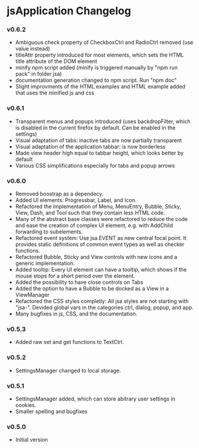 # jsApplication Changelog

### v0.6.2
* Ambiguous check property of CheckboxCtrl and RadioCtrl removed (use value instead)
* titleAttr property introduced for most elements, which sets the HTML title attribute of the DOM element
* minify npm script added (minify is triggered manually by "npm run pack" in folder jsa)
* documentation generation changed to npm script. Run "npm doc"
* Slight improvments of the HTML examples and HTML example added that uses the minified js and css

### v0.6.1
* Transparent menus and popups introduced (uses backdropFilter, which is disabled in the current firefox by default. Can be enabled in the settings)
* Visual adaptation of tabs: inactive tabs are now partially transparent
* Visual adaptation of the application tabbar: is now borderless
* Made view header high equal to tabbar height, which looks better by default
* Various CSS simplifications especially for tabs and popup arrows

### v0.6.0

* Removed boostrap as a dependecy.
* Added UI elements: Progressbar, Label, and Icon.
* Refactored the implementation of Menu, MenuEntry, Bubble, Sticky, View, Dash, and Tool such that they contain less HTML code. 
* Many of the abstract base classes were refactored to reduce the code and ease the creation of complex UI element, e.g. with AddChild forwarding to subelements.
* Refactored event system: Use jsa.EVENT as new central focal point. It provides static definitions of common event types as well as checker functions.
* Refactored Bubble, Sticky and View controls with new icons and a generic implementation.
* Added tooltip: Every UI element can have a tooltip, which shows if the mouse stops for a short period over the element.
* Added the possibility to have close controls on Tabs
* Added the option to have a Bubble to be docked as a View in a ViewManager
* Refactored the CSS styles completly: All jsa styles are not starting with "jsa-". Devided global vars in the categories ctrl, dialog, popup, and app.
* Many bugfixes in js, CSS, and the documentation.

### v0.5.3

* Added raw set and get functions to TextCtrl.

### v0.5.2

* SettingsManager changed to local storage.

### v0.5.1

* SettingsManager added, which can store abitrary user settings in cookies.
* Smaller spelling and bugfixes

### v0.5.0

* Initial version